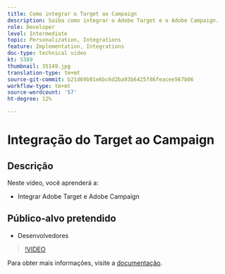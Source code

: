 ```yaml
---
title: Como integrar o Target ao Campaign
description: Saiba como integrar o Adobe Target e o Adobe Campaign.
role: Developer
level: Intermediate
topic: Personalization, Integrations
feature: Implementation, Integrations
doc-type: technical video
kt: 5389
thumbnail: 35149.jpg
translation-type: tm+mt
source-git-commit: b21d69b01e6bc6d2ba93b6425f86feacee567b06
workflow-type: tm+mt
source-wordcount: '57'
ht-degree: 12%

---
```



# Integração do Target ao Campaign

## Descrição

Neste vídeo, você aprenderá a:

* Integrar Adobe Target e Adobe Campaign

## Público-alvo pretendido

* Desenvolvedores

>[!VIDEO](https://video.tv.adobe.com/v/35149/?quality=12)

Para obter mais informações, visite a [documentação](https://docs.adobe.com/content/help/en/target/using/integrate/campaign-and-target.html).
